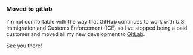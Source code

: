### Moved to gitlab

I'm not comfortable with the way that GitHub continues to work with U.S. Immigration and Customs Enforcement (ICE) so I've stopped being a paid customer and moved all my new development to [GitLab](https://gitlab.com/jjwiseman).

See you there!
